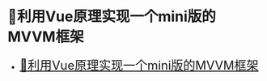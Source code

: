 # 💯利用Vue原理实现一个mini版的MVVM框架

- <font size="5" color='#3eaf7c'><a href="https://zhuanlan.zhihu.com/p/51184264">💯利用Vue原理实现一个mini版的MVVM框架</a></font>

